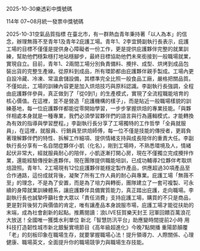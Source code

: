 
2025-10-30樂透彩中獎號碼

                                
114年 07~08月統一發票中獎號碼
                             
2025-10-31空氣品質指標
                              在臺北市，有一群熱血青年秉持著「以人為本」的信念，辦理無薇不至青年1及青年2庇護工場。青年1、2李宜錡副執行長表示，庇護工場的目標不僅僅是提供身心障礙者一份工作，更是提供庇護夥伴完整的就業訓練，幫助他們穩紮穩打地站穩腳步，最終目標協助他們未來銜接到一般職場就業，實現自立。目前，青年1、2兩間工場分別負責備料、攪拌、成型、烘烤到成品包裝出貨的完整生產線。從原料到成品，所有環節都由庇護夥伴親手製成。工場內更自設冷藏、冷凍、常溫倉儲設備，其標準完全比照一般食品工廠，嚴格把關品質。不僅如此，工場的訓練內容更是加入烘焙技巧與原料認識。李副執行長強調，全程由庇護夥伴參與，真正做到了「從0到1」的生產模式，實現了全流程職能培育的核心價值。在這裡，並不是營造「庇護機構的樣子」，而是貼近一般職場樣貌的訓練基地，每一位庇護夥伴都能從零開始學習，一步步掌握烘焙的專業技能。「與夥伴相處本身就是一種專業，我們必須學習夥伴們的語言與行為邏輯模式，才能轉換為有效的指導與學習歷程。」李副執行長分享了工場獨特的工作哲學「全員就服員」，在這裡，就服員、行銷員至烘焙師傅，每一位不僅是技能的傳授者，更肩負著理解夥伴們的特性、拆解工作細項、提供情緒支持與成長陪伴的重責大任。李副執行長分享有一名自閉症夥伴小凱（化名），剛到工場時，不熟悉環境及人，情緒起伏非常大，經就服員耐心的陪伴，小凱逐漸打開心房，現在不僅獨立完成攪拌作業，還能經驗傳授新進夥伴。現在團隊提供職能培訓，已成功輔導2位夥伴考取烘焙證照。青年1、2工場現有12位庇護夥伴能穩定製作產品，供應超過30項產品至合作通路，這份成就背後，凝聚了所有工作人員的耐心與專業。庇護工場「無薇不至」的理念，不是為了安置，而是為了培力與轉銜，團隊建立了一套可複製、可永續的身障就業訓練體系，讓庇護夥伴具備實質能力，真正踏出庇護，走向職場。李副執行長也誠摯呼籲社會大眾以「責任消費」支持庇護工場，購買的不只是商品，更是對背後努力與價值的肯定，唯有讓產品本身說服市場，庇護工場才能從扶助的末端，成為社會創新的起點。推薦閱讀：浪LIVE狂賀樂天封王 冠軍回饋百萬浪花大放送！全國唯一獲獎水利單位 新北「智慧防汛平台」助應變時間提前2小時 用科技打造韌性城市新北銀髮實境節目《高年級超進化》今晚7點開播 重陽節顛覆「老」的刻板印象在職場生存，就要掌握職場心法！提升領導力、人際關係、心理健康、職場英文，全面提升你的職場競爭力與職場生存技能。